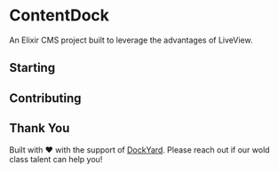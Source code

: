 # ContentDock

An Elixir CMS project built to leverage the advantages of LiveView.

## Starting

## Contributing

## Thank You
Built with :heart: with the support of [DockYard](https://www.dockyard.com). Please reach out if our wold class talent can help you!
